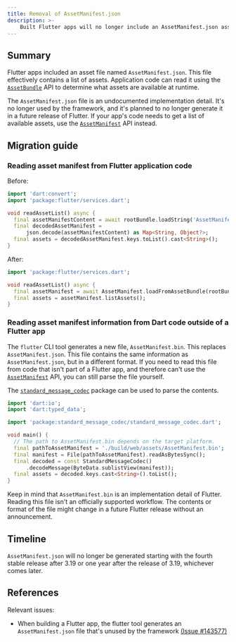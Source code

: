 ```yaml
---
title: Removal of AssetManifest.json
description: >-
    Built Flutter apps will no longer include an AssetManifest.json asset file.
---
```


## Summary

Flutter apps included an asset file named `AssetManifest.json`.
This file effectively contains a list of assets.
Application code can read it using the [`AssetBundle`][] API to
determine what assets are available at runtime.

The `AssetManifest.json` file is an undocumented implementation detail.
It's no longer used by the framework, and it's planned to
no longer generate it in a future release of Flutter.
If your app's code needs to get a list of available assets,
use the [`AssetManifest`][] API instead.

## Migration guide

### Reading asset manifest from Flutter application code

Before:

```dart
import 'dart:convert';
import 'package:flutter/services.dart';

void readAssetList() async {
  final assetManifestContent = await rootBundle.loadString('AssetManifest.json');
  final decodedAssetManifest =
      json.decode(assetManifestContent) as Map<String, Object?>;
  final assets = decodedAssetManifest.keys.toList().cast<String>();
}
```

After:

```dart
import 'package:flutter/services.dart';

void readAssetList() async {
  final assetManifest = await AssetManifest.loadFromAssetBundle(rootBundle);
  final assets = assetManifest.listAssets();
}
```

### Reading asset manifest information from Dart code outside of a Flutter app

The `flutter` CLI tool generates a new file, `AssetManifest.bin`.
This replaces `AssetManifest.json`.
This file contains the same information as `AssetManifest.json`,
but in a different format.
If you need to read this file from code that isn't part of a Flutter app, and
therefore can't use the [`AssetManifest`][] API,
you can still parse the file yourself.

The [`standard_message_codec`][] package can be used to parse the contents.

```dart
import 'dart:io';
import 'dart:typed_data';

import 'package:standard_message_codec/standard_message_codec.dart';

void main() {
  // The path to AssetManifest.bin depends on the target platform.
  final pathToAssetManifest = './build/web/assets/AssetManifest.bin';
  final manifest = File(pathToAssetManifest).readAsBytesSync();
  final decoded = const StandardMessageCodec()
      .decodeMessage(ByteData.sublistView(manifest));
  final assets = decoded.keys.cast<String>().toList();
}
```

Keep in mind that `AssetManifest.bin` is an implementation detail of Flutter.
Reading this file isn't an officially supported workflow.
The contents or format of the file might change in
a future Flutter release without an announcement.

## Timeline

`AssetManifest.json` will no longer be generated starting with
the fourth stable release after 3.19 or one year after the release of 3.19,
whichever comes later.

## References

Relevant issues:

* When building a Flutter app, the flutter tool generates an
  `AssetManifest.json` file that's unused by the framework [(Issue #143577)][]

[`AssetBundle`]: {{site.api}}/flutter/services/AssetBundle-class.html
[`AssetManifest`]: {{site.api}}/flutter/services/AssetManifest-class.html
[(Issue #143577)]: {{site.repo.flutter}}/issues/143577
[`standard_message_codec`]: {{site.pub-pkg}}/standard_message_codec
